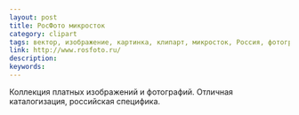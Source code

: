 ```yaml
---
layout: post
title: РосФото микросток
category: clipart
tags: вектор, изображение, картинка, клипарт, микросток, Россия, фотография
link: http://www.rosfoto.ru/
description:
keywords:
---
```


<p>Коллекция платных изображений и фотографий. Отличная каталогизация, российская специфика.</p>
